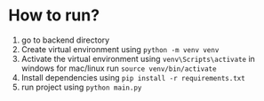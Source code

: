 # How to run?
1. go to backend directory
2. Create virtual environment using `python -m venv venv`
3. Activate the virtual environment using `venv\Scripts\activate` in windows for mac/linux run `source venv/bin/activate`
4. Install dependencies using `pip install -r requirements.txt`
5. run project using `python main.py` 